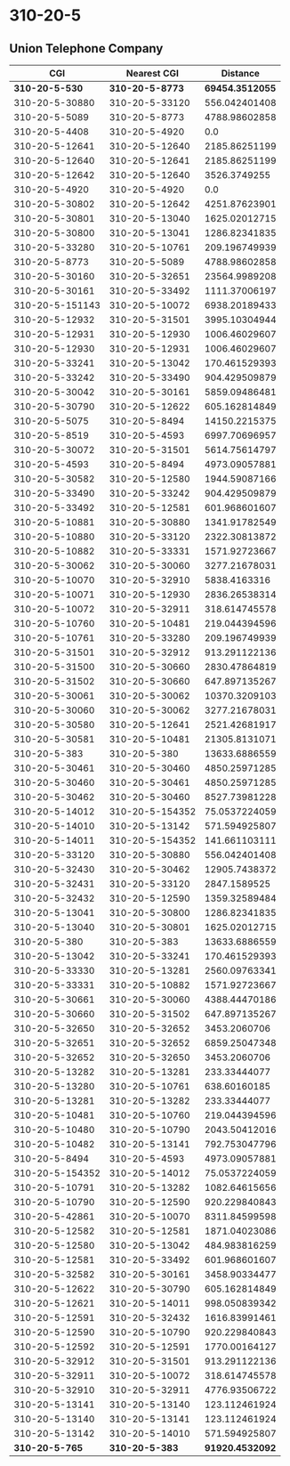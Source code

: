# 310-20-5
## Union Telephone Company


| CGI | Nearest CGI | Distance |
|-----|-------------|----------|
| **310-20-5-530** | **310-20-5-8773** | **69454.3512055** |
| 310-20-5-30880 | 310-20-5-33120 | 556.042401408 |
| 310-20-5-5089 | 310-20-5-8773 | 4788.98602858 |
| 310-20-5-4408 | 310-20-5-4920 | 0.0 |
| 310-20-5-12641 | 310-20-5-12640 | 2185.86251199 |
| 310-20-5-12640 | 310-20-5-12641 | 2185.86251199 |
| 310-20-5-12642 | 310-20-5-12640 | 3526.3749255 |
| 310-20-5-4920 | 310-20-5-4920 | 0.0 |
| 310-20-5-30802 | 310-20-5-12642 | 4251.87623901 |
| 310-20-5-30801 | 310-20-5-13040 | 1625.02012715 |
| 310-20-5-30800 | 310-20-5-13041 | 1286.82341835 |
| 310-20-5-33280 | 310-20-5-10761 | 209.196749939 |
| 310-20-5-8773 | 310-20-5-5089 | 4788.98602858 |
| 310-20-5-30160 | 310-20-5-32651 | 23564.9989208 |
| 310-20-5-30161 | 310-20-5-33492 | 1111.37006197 |
| 310-20-5-151143 | 310-20-5-10072 | 6938.20189433 |
| 310-20-5-12932 | 310-20-5-31501 | 3995.10304944 |
| 310-20-5-12931 | 310-20-5-12930 | 1006.46029607 |
| 310-20-5-12930 | 310-20-5-12931 | 1006.46029607 |
| 310-20-5-33241 | 310-20-5-13042 | 170.461529393 |
| 310-20-5-33242 | 310-20-5-33490 | 904.429509879 |
| 310-20-5-30042 | 310-20-5-30161 | 5859.09486481 |
| 310-20-5-30790 | 310-20-5-12622 | 605.162814849 |
| 310-20-5-5075 | 310-20-5-8494 | 14150.2215375 |
| 310-20-5-8519 | 310-20-5-4593 | 6997.70696957 |
| 310-20-5-30072 | 310-20-5-31501 | 5614.75614797 |
| 310-20-5-4593 | 310-20-5-8494 | 4973.09057881 |
| 310-20-5-30582 | 310-20-5-12580 | 1944.59087166 |
| 310-20-5-33490 | 310-20-5-33242 | 904.429509879 |
| 310-20-5-33492 | 310-20-5-12581 | 601.968601607 |
| 310-20-5-10881 | 310-20-5-30880 | 1341.91782549 |
| 310-20-5-10880 | 310-20-5-33120 | 2322.30813872 |
| 310-20-5-10882 | 310-20-5-33331 | 1571.92723667 |
| 310-20-5-30062 | 310-20-5-30060 | 3277.21678031 |
| 310-20-5-10070 | 310-20-5-32910 | 5838.4163316 |
| 310-20-5-10071 | 310-20-5-12930 | 2836.26538314 |
| 310-20-5-10072 | 310-20-5-32911 | 318.614745578 |
| 310-20-5-10760 | 310-20-5-10481 | 219.044394596 |
| 310-20-5-10761 | 310-20-5-33280 | 209.196749939 |
| 310-20-5-31501 | 310-20-5-32912 | 913.291122136 |
| 310-20-5-31500 | 310-20-5-30660 | 2830.47864819 |
| 310-20-5-31502 | 310-20-5-30660 | 647.897135267 |
| 310-20-5-30061 | 310-20-5-30062 | 10370.3209103 |
| 310-20-5-30060 | 310-20-5-30062 | 3277.21678031 |
| 310-20-5-30580 | 310-20-5-12641 | 2521.42681917 |
| 310-20-5-30581 | 310-20-5-10481 | 21305.8131071 |
| 310-20-5-383 | 310-20-5-380 | 13633.6886559 |
| 310-20-5-30461 | 310-20-5-30460 | 4850.25971285 |
| 310-20-5-30460 | 310-20-5-30461 | 4850.25971285 |
| 310-20-5-30462 | 310-20-5-30460 | 8527.73981228 |
| 310-20-5-14012 | 310-20-5-154352 | 75.0537224059 |
| 310-20-5-14010 | 310-20-5-13142 | 571.594925807 |
| 310-20-5-14011 | 310-20-5-154352 | 141.661103111 |
| 310-20-5-33120 | 310-20-5-30880 | 556.042401408 |
| 310-20-5-32430 | 310-20-5-30462 | 12905.7438372 |
| 310-20-5-32431 | 310-20-5-33120 | 2847.1589525 |
| 310-20-5-32432 | 310-20-5-12590 | 1359.32589484 |
| 310-20-5-13041 | 310-20-5-30800 | 1286.82341835 |
| 310-20-5-13040 | 310-20-5-30801 | 1625.02012715 |
| 310-20-5-380 | 310-20-5-383 | 13633.6886559 |
| 310-20-5-13042 | 310-20-5-33241 | 170.461529393 |
| 310-20-5-33330 | 310-20-5-13281 | 2560.09763341 |
| 310-20-5-33331 | 310-20-5-10882 | 1571.92723667 |
| 310-20-5-30661 | 310-20-5-30060 | 4388.44470186 |
| 310-20-5-30660 | 310-20-5-31502 | 647.897135267 |
| 310-20-5-32650 | 310-20-5-32652 | 3453.2060706 |
| 310-20-5-32651 | 310-20-5-32652 | 6859.25047348 |
| 310-20-5-32652 | 310-20-5-32650 | 3453.2060706 |
| 310-20-5-13282 | 310-20-5-13281 | 233.33444077 |
| 310-20-5-13280 | 310-20-5-10761 | 638.60160185 |
| 310-20-5-13281 | 310-20-5-13282 | 233.33444077 |
| 310-20-5-10481 | 310-20-5-10760 | 219.044394596 |
| 310-20-5-10480 | 310-20-5-10790 | 2043.50412016 |
| 310-20-5-10482 | 310-20-5-13141 | 792.753047796 |
| 310-20-5-8494 | 310-20-5-4593 | 4973.09057881 |
| 310-20-5-154352 | 310-20-5-14012 | 75.0537224059 |
| 310-20-5-10791 | 310-20-5-13282 | 1082.64615656 |
| 310-20-5-10790 | 310-20-5-12590 | 920.229840843 |
| 310-20-5-42861 | 310-20-5-10070 | 8311.84599598 |
| 310-20-5-12582 | 310-20-5-12581 | 1871.04023086 |
| 310-20-5-12580 | 310-20-5-13042 | 484.983816259 |
| 310-20-5-12581 | 310-20-5-33492 | 601.968601607 |
| 310-20-5-32582 | 310-20-5-30161 | 3458.90334477 |
| 310-20-5-12622 | 310-20-5-30790 | 605.162814849 |
| 310-20-5-12621 | 310-20-5-14011 | 998.050839342 |
| 310-20-5-12591 | 310-20-5-32432 | 1616.83991461 |
| 310-20-5-12590 | 310-20-5-10790 | 920.229840843 |
| 310-20-5-12592 | 310-20-5-12591 | 1770.00164127 |
| 310-20-5-32912 | 310-20-5-31501 | 913.291122136 |
| 310-20-5-32911 | 310-20-5-10072 | 318.614745578 |
| 310-20-5-32910 | 310-20-5-32911 | 4776.93506722 |
| 310-20-5-13141 | 310-20-5-13140 | 123.112461924 |
| 310-20-5-13140 | 310-20-5-13141 | 123.112461924 |
| 310-20-5-13142 | 310-20-5-14010 | 571.594925807 |
| **310-20-5-765** | **310-20-5-383** | **91920.4532092** |
